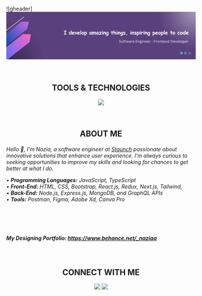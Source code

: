 <!-- HEADER -->

![gheader]<img src="header.png"/>

<div>&nbsp;</div>
<h2 align="center">
TOOLS & TECHNOLOGIES
</h2>
  
<!--- language icons --->
<p align="center">
<a href="https://skillicons.dev">
<img src="https://skillicons.dev/icons?i=html,css,sass,bootstrap,tailwind,js,ts,react,nextjs,redux,nodejs,expressjs,mongodb,postman,yarn,ubuntu,git,figma,xd" /></a></p>
 
<div>&nbsp;</div>

<h2 align="center">
ABOUT ME
</h2>

<div>
<h6 align="left">
Hello 👋, I'm Nazia, a software engineer at <a href="https://www.staunch.co">Staunch</a> passionate about innovative solutions that enhance user experience. I'm always curious to seeking opportunities to improve my skills and looking for chances to get better at what I do.<br>

• <b>Programming Languages:</b> JavaScript, TypeScript<br>
• <b>Front-End:</b> HTML, CSS, Bootstrap, React.js, Redux, Next.js, Tailwind, <br>
• <b>Back-End:</b> Node.js, Express.js, MongoDB, and GraphQL APIs<br>
• <b>Tools:</b> Postman, Figma, Adobe Xd, Canva Pro<br><br>

</h6>	
</div>
<div>&nbsp;</div>
<h5 >
My Designing Portfolio: <a href="https://www.behance.net/_naziaa">https://www.behance.net/_naziaa</a>
</h5>

<div>&nbsp;</div>
<h2 align="center">
CONNECT WITH ME
</h2>

<div>
<p align="center">
<a href="https://www.linkedin.com/in/naziaa-0011/">
<img src="https://skillicons.dev/icons?i=linkedin" /></a>
<a href="http://twitter.com/Naziaa__">
<img src="https://skillicons.dev/icons?i=twitter" /></a>
</p>	
</div>
